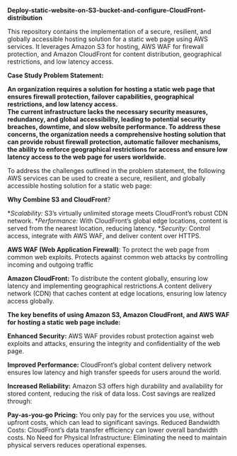 **Deploy-static-website-on-S3-bucket-and-configure-CloudFront-distribution**

This repository contains the implementation of a secure, resilient, and globally accessible hosting solution for a static web page using AWS services. It leverages Amazon S3 for hosting, AWS WAF for firewall protection, and Amazon CloudFront for content distribution, geographical restrictions, and low latency access.

**Case Study Problem Statement:**

**An organization requires a solution for hosting a static web page that ensures firewall protection, failover capabilities, geographical restrictions, and low latency access.  
The current infrastructure lacks the necessary security measures, redundancy, and global accessibility, leading to potential security breaches, downtime, and slow website performance. 
To address these concerns, the organization needs a comprehensive hosting solution that can provide robust firewall protection, automatic failover mechanisms, the ability to enforce geographical restrictions for access and ensure low latency access to the web page for users worldwide.**


To address the challenges outlined in the problem statement, the following AWS services can be used to create a secure, resilient, and globally accessible hosting solution for a static web page:

**Why Combine S3 and CloudFront**?

**Scalability:* S3’s virtually unlimited storage meets CloudFront’s robust CDN network.
**Performance:* With CloudFront’s global edge locations, content is served from the nearest location, reducing latency.
**Security:* Control access, integrate with AWS WAF, and deliver content over HTTPS.

**AWS WAF (Web Application Firewall)**: To protect the web page from common web exploits. Protects against common web attacks by controlling incoming and outgoing traffic

**Amazon CloudFront:** To distribute the content globally, ensuring low latency and implementing geographical restrictions.A content delivery network (CDN) that caches content at edge locations, ensuring low latency access globally.

**The key benefits of using Amazon S3, Amazon CloudFront, and AWS WAF for hosting a static web page include:**

**Enhanced Security:** AWS WAF provides robust protection against web exploits and attacks, ensuring the integrity and confidentiality of the web page.

**Improved Performance:** CloudFront’s global content delivery network ensures low latency and high transfer speeds for users around the world.

**Increased Reliability:** Amazon S3 offers high durability and availability for stored content, reducing the risk of data loss.
Cost savings are realized through:

**Pay-as-you-go Pricing:** You only pay for the services you use, without upfront costs, which can lead to significant savings.
Reduced Bandwidth Costs: CloudFront’s data transfer efficiency can lower overall bandwidth costs.
No Need for Physical Infrastructure: Eliminating the need to maintain physical servers reduces operational expenses.


